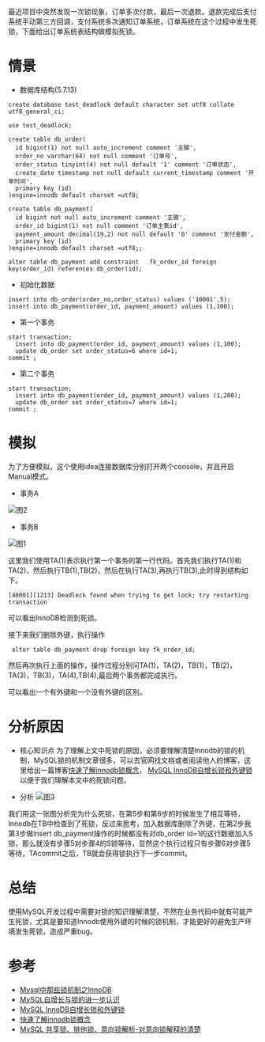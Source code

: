 最近项目中突然发现一次锁现象，订单多次付款，最后一次退款。退款完成后支付系统手动第三方回调，支付系统多次通知订单系统，订单系统在这个过程中发生死锁，下面给出订单系统表结构做模拟死锁。

# 情景
* 数据库结构(5.7.13)
````
create database test_deadlock default character set utf8 collate utf8_general_ci;

use test_deadlock;

create table db_order(
  id bigint(1) not null auto_increment comment '主键',
  order_no varchar(64) not null comment '订单号',
  order_status tinyint(4) not null default '1' comment '订单状态',
  create_date timestamp not null default current_timestamp comment '开单时间',
  primary key (id)
)engine=innodb default charset =utf8;

create table db_payment(
  id bigint not null auto_increment comment '主键',
  order_id bigint(1) not null comment '订单主表id',
  payment_amount decimal(19,2) not null default '0' comment '支付金额',
  primary key (id)
)engine=innodb default charset =utf8;;

alter table db_payment add constraint   fk_order_id foreign key(order_id) references db_order(id);
````

* 初始化数据
````
insert into db_order(order_no,order_status) values ('10001',5);
insert into db_payment(order_id, payment_amount) values (1,100);
````

* 第一个事务
````
start transaction;
  insert into db_payment(order_id, payment_amount) values (1,100);
  update db_order set order_status=6 where id=1;
commit ;
````

* 第二个事务
````
start transaction;
  insert into db_payment(order_id, payment_amount) values (1,200);
  update db_order set order_status=7 where id=1;
commit ;
````

# 模拟
 为了方便模拟，这个使用idea连接数据库分别打开两个console，并且开启Manual模式。

 * 事务A
  
  ![图2](https://raw.githubusercontent.com/moxingwang/resource/master/image/死锁事务模拟2.png)

 * 事务B
  
  ![图1](https://raw.githubusercontent.com/moxingwang/resource/master/image/死锁事务模拟.jpg)

  这里我们使用TA(1)表示执行第一个事务的第一行代码。首先我们执行TA(1)和TA(2)，然后执行TB(1),TB(2)，然后在执行TA(3),再执行TB(3),此时得到结构如下。

````
[40001][1213] Deadlock found when trying to get lock; try restarting transaction
````

 可以看出InnoDB检测到死锁。

 接下来我们删除外键，执行操作

````
 alter table db_payment drop foreign key fk_order_id;
````

 然后再次执行上面的操作，操作过程分别问TA(1)，TA(2)，TB(1)，TB(2)，TA(3)，TB(3)，TA(4),TB(4),最后两个事务都完成执行。

  可以看出一个有外键和一个没有外键的区别。

# 分析原因
* 核心知识点
 为了理解上文中死锁的原因，必须要理解清楚Innodb的锁的机制，MySQL锁的机制文章很多，可以去官网找文档或者阅读他人的博客，这里给出一篇博客[快速了解innodb锁概念](https://www.cnblogs.com/janehoo/p/5603983.html)， [MySQL InnoDB自增长锁和外键锁](http://www.ywnds.com/?p=9129)以便于我们理解本文中的死锁问题。

* 分析
![图3](https://raw.githubusercontent.com/moxingwang/resource/master/image/MySQL_deadlock.jpg)

 我们用这一张图分析完为什么死锁，在第5步和第6步的时候发生了相互等待，Innodb在TB中检查到了死锁，反过来思考，加入数据库删除了外键，在第2步我第3步做insert db_payment操作的时候都没有对db_order id=1的这行数据加入S锁，那么就没有步骤5对步骤4的S锁等待，显然这个执行过程只有步骤6对步骤5等待，TAcommit之后，TB就会获得锁执行下一步commit。

# 总结
 
 使用MySQL开发过程中需要对锁的知识理解清楚，不然在业务代码中就有可能产生死锁，尤其是要知道Innodb使用外键的时候的锁机制，才能更好的避免生产环境发生死锁，造成严重bug。
 

# 参考
* [Mysql中那些锁机制之InnoDB](https://blog.csdn.net/zhanghongzheng3213/article/details/51721903)
* [MySQL自增长与锁的进一步认识](https://blog.csdn.net/poxiaonie/article/details/72899975)
* [MySQL InnoDB自增长锁和外键锁](http://www.ywnds.com/?p=9129)
* [快速了解innodb锁概念](https://www.cnblogs.com/janehoo/p/5603983.html)
* [MySQL 共享锁、排他锁、意向锁解析-对意向锁解释的清楚](http://blog.sina.com.cn/s/blog_a1e9c7910102vkg4.html)